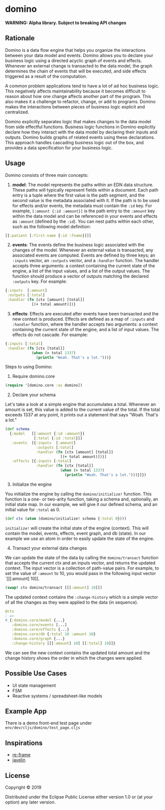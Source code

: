 # domino

**WARNING: Alpha library. Subject to breaking API changes**

## Rationale

Domino is a data flow engine that helps you organize the interactions between your data model and events. Domino allows you to declare your business logic using a directed acyclic graph of events and effects. Whenever an external change is transacted to the data model, the graph determines the chain of events that will be executed, and side effects triggered as a result of the computation.

A common problem applications tend to have a lot of ad hoc business logic. This negatively affects maintainability because it becomes difficult to reason about how one change affects another part of the program. This also makes it a challenge to refactor, change, or add to programs. Domino makes the interactions between pieces of business logic explicit and centralized.

Domino explicitly separates logic that makes changes to the data model from side effectful functions. Business logic functions in Domino explicitly declare how they interact with the data model by declaring their inputs and outputs. Domino builds graphs of related events using these declarations. This approach handles cascading business logic out of the box, and provides a data specification for your business logic. 

## Usage

Domino consists of three main concepts:

1. **model**: The model represents the paths within an EDN data structure. These paths will typically represent fields within a document. Each path entry is a tuple where the first value is the path segment, and the second value is the metadata associated with it. If the path is to be used for effects and/or events, the metadata must contain the `:id` key. For example, `[:amount {:id :amount}]` is the path entry to the `:amount` key within the data model and can be referenced in your events and effects as `:amount` (defined by the `:id`). You can nest paths within each other, such as the following model definition: 

```clojure 
[[:patient [:first-name {:id :fname}]]]
```

2. **events**: The events define the business logic associated with the changes of the model. Whenever an external value is transacted, any associated events are computed. Events are defined by three keys; an `:inputs` vector, an `:outputs` vector,  and a `:handler` function. The handler accepts three arguments: a context containing the current state of the engine, a list of the input values, and a list of the output values. The function should produce a vector of outputs matching the declared `:outputs` key. For example:

```clojure
{:inputs  [:amount]
 :outputs [:total]
 :handler (fn [ctx [amount] [total]]
            [(+ total amount)])}
```

3. **effects**: Effects are executed after events have been transacted and the new context is produced. Effects are defined as a map of `:inputs` and `:handler` function, where the handler accepts two arguments: a context containing the current state of the engine, and a list of input values. The effects do not cascade. For example:

```clojure
{:inputs [:total]
 :handler (fn [ctx [total]]
            (when (> total 1337)
              (println "Woah. That's a lot.")))}
```

Steps to using Domino:

1. Require domino.core

```clojure
(require '[domino.core :as domino])
```

2. Declare your schema

Let's take a look at a simple engine that accumulates a total. Whenever an amount is set, this value is added to the current value of the total. If the total exceeds 1337 at any point, it prints out a statement that says "Woah. That's a lot."

```clojure
(def schema
  {:model   [[:amount {:id :amount}]
             [:total {:id :total}]]
   :events  [{:inputs  [:amount]
              :outputs [:total]
              :handler (fn [ctx [amount] [total]]
                         [(+ total amount)])}]
   :effects [{:inputs [:total]
              :handler (fn [ctx [total]]
                         (when (> total 1337)
                           (println "Woah. That's a lot.")))}]})
```

3. Initialize the engine

You initialize the engine by calling the `domino/initialize!` function. This function is a one- or two-arity function, taking a schema and, optionally, an initial state map. In our example, we will give it our defined schema, and an initial value for `:total` as 0.

```clojure
(def ctx (atom (domino/initialize! schema {:total 0})))
```

`initialize!` will create the initial state of the engine (context). This will contain the model, events, effects, event graph, and db (state). In our example we use an atom in order to easily update the state of the engine.

4. Transact your external data changes

We can update the state of the data by calling the `domino/transact` function that accepts the current ctx and an inputs vector, and returns the updated context. The input vector is a collection of path-value pairs. For example, to set the value of `:amount` to 10, you would pass in the following input vector `[[[:amount] 10]].

```clojure
(swap! ctx domino/transact [[[:amount] 10]])
```

The updated context contains the `:change-history` which is a simple vector of all the changes as they were applied to the data (in sequence).

```clojure
@ctx
; =>
#_{:domino.core/model {...}
   :domino.core/events [...]
   :domino.core/effects {...}
   :domino.core/db {:total 10 :amount 10}
   :domino.core/graph {...}
   :change-history [[[:amount] 10] [[:total] 10]]}
```

We can see the new context contains the updated total amount and the change history shows the order in which the changes were applied.

## Possible Use Cases

- UI state management
- FSM
- Reactive systems / spreadsheet-like models

## Example App

There is a demo front-end test page under `env/dev/cljs/domino/test_page.cljs`

## Inspirations

- [re-frame](https://github.com/Day8/re-frame)
- [javelin](https://github.com/hoplon/javelin)

## License

Copyright © 2019 

Distributed under the Eclipse Public License either version 1.0 or (at
your option) any later version.
